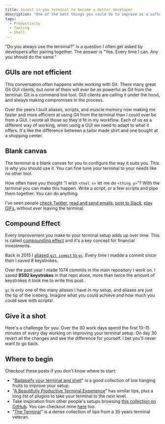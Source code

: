 ```yaml
---
title: Invest in you terminal to become a better developer
description: "One of the best things you could do to improve as a software developer is constantly investing in your terminal setup and skills."
tags:
  - Productivity
  - Tooling
  - Shell
---
```


"Do you always use the terminal?" is a question I often get asked by developers after pairing together. The answer is "Yes. Every time I can. Any you should do the same."

## GUIs are not efficient

This conversation often happens while working with Git. There many great Git GUI clients, but none of them will ever be as powerful as Git from the terminal. Git is a command line tool. GUI clients are calling it under the hood, and always making compromises in the process.

Over the years I built aliases, scripts, and muscle memory now making me faster and more efficient at using Git from the terminal than I could ever be from a GUI. I wrote all those so they'd fit in my workflow. Each of us as a different way of working, when using a GUI we need to adapt to what it offers. It's like the difference between a tailor made shirt and one bought at a shopping center.

## Blank canvas

The terminal is a blank canvas for you to configure the way it suits you. This is why you should use it. You can fine tune your terminal to your needs like no other tool.

How often have you thought "I wish `<tool x>` let me do `<thing y>`"? With the terminal you can make this happen. Write a script, or a few scripts and pipe them together. You can do anything.

I've seen people [check Twitter](https://github.com/orakaro/rainbowstream), [read and send emails](http://www.mutt.org/), [post to Slack](https://github.com/rockymadden/slack-cli), [play GIFs](https://github.com/google/gif-for-cli), without ever leaving the terminal.

## Compound Effect

Every improvement you make to your terminal setup adds up over time. This is called [compounding effect](https://en.wikipedia.org/wiki/Compound_interest) and it's a key concept for financial investments.

Back in 2015 I [aliased `git commit` to `gc`](https://github.com/mokagio/dotfiles/commit/0d4b88804bd733f1d4cd43dbb77a5ff7ae1d1595). Every time I madde a commit since then I saved 8 keystrokes.

Over the past year I made 1074 commits in the main repository I work on. I saved **8592 keystrokes** in that repo alone, more than twice the amount of keystrokes it took me to write this post.

`gc` is only one of the many aliases I have in my setup, and aliases are just the tip of the iceberg. Imagine what you could achieve and how much you could save with scripts!

## Give it a shot

Here's a challenge for you. Over the 30 work days spend the first 10-15 minutes of every day working on improving your terminal setup. On day 30 revert all the changes and see the difference for yourself. I bet you'll never want to go back.

## Where to begin

Checkout these posts if you don't know where to start:

- "[Badassify your terminal and shell](https://jilles.me/badassify-your-terminal-and-shell/)" is a good collection of low hanging fruits to improve your setup.
- "[A Beautifully Productive Terminal Experience](https://mikebuss.com/2014/02/02/a-beautiful-productive-terminal-experience/)" has similar tips, plus a long list of plugins to take your terminal to the next level.
- Take inspiration from other people's setups browsing [this collection on GitHub](https://dotfiles.github.io/). You can checkout mine [here](https://github.com/mokagio/dotfiles) too.
- "[The Terminal](https://furbo.org/2014/09/03/the-terminal/)" is a dense collection of tips from a 35 years terminal veteran.
